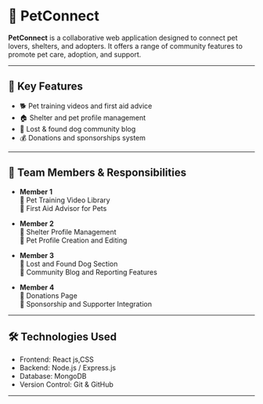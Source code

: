 # 🐶 PetConnect

**PetConnect** is a collaborative web application designed to connect pet lovers, shelters, and adopters. It offers a range of community features to promote pet care, adoption, and support.

---

## 🚀 Key Features

- 🐕 Pet training videos and first aid advice
- 🏠 Shelter and pet profile management
- 🧭 Lost & found dog community blog
- 💰 Donations and sponsorships system

---

## 👥 Team Members & Responsibilities

- **Member 1**  
  🔹 Pet Training Video Library  
  🔹 First Aid Advisor for Pets

- **Member 2**  
  🔹 Shelter Profile Management  
  🔹 Pet Profile Creation and Editing

- **Member 3**  
  🔹 Lost and Found Dog Section  
  🔹 Community Blog and Reporting Features

- **Member 4**  
  🔹 Donations Page  
  🔹 Sponsorship and Supporter Integration

---

## 🛠️ Technologies Used

- Frontend: React js,CSS
- Backend: Node.js / Express.js
- Database: MongoDB 
- Version Control: Git & GitHub

---


